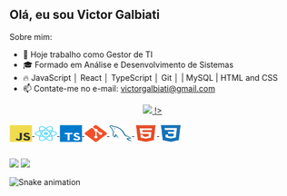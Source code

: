 ## Olá, eu sou Victor Galbiati

Sobre mim:

- 🔭 Hoje trabalho como Gestor de TI
- 🎓 Formado em Análise e Desenvolvimento de Sistemas
- 🔥  JavaScript │ React │ TypeScript │ Git │ | MySQL | HTML and CSS
- 📫 Contate-me no e-mail: victorgalbiati@gmail.com

<div align="center">
  <a href="https://github.com/victorgalbiati">
  <img height="180em" src="https://github-readme-stats.vercel.app/api?username=victorgalbiati&show_icons=true&theme=dark&include_all_commits=true&count_private=true"/>
  <!<img height="180em" src="https://github-readme-stats.vercel.app/api/top-langs/?username=victorgalbiati&layout=compact&langs_count=7&theme=dark"/>!>
</div>

  <div style="display: inline_block"><br>
  <img align="center" alt="Victor-Js" height="30" width="40" src="https://github.com/devicons/devicon/blob/master/icons/javascript/javascript-original.svg">
  <img align="center" alt="Victor-Nd" height="30" width="40" src="https://github.com/devicons/devicon/blob/master/icons/react/react-original.svg">
  <img align="center" alt="Victor-Nd" height="30" width="40" src="https://github.com/devicons/devicon/blob/master/icons/typescript/typescript-plain.svg">
  <img align="center" alt="Victor-Py" height="30" width="40" src="https://github.com/devicons/devicon/blob/master/icons/git/git-original.svg">
  <img align="center" alt="Victor-My" height="30" width="40" src="https://github.com/devicons/devicon/blob/master/icons/mysql/mysql-plain.svg">
  <img align="center" alt="Victor-Ht" height="30" width="40" src="https://github.com/devicons/devicon/blob/master/icons/html5/html5-plain.svg">
  <img align="center" alt="Victor-Cs" height="30" width="40" src="https://github.com/devicons/devicon/blob/master/icons/css3/css3-plain.svg">
</div>
 
  ##
  
 <div>
  <a href = "mailto:victorgalbiati@gmail.com"><img src="https://img.shields.io/badge/-Gmail-%23333?style=for-the-badge&logo=gmail&logoColor=white" target="_blank"></a>
  <a href="https://www.linkedin.com/in/victorgalbiati/" target="_blank"><img src="https://img.shields.io/badge/-LinkedIn-%230077B5?style=for-the-badge&logo=linkedin&logoColor=white" target="_blank"></a> 
 </div>
  
![Snake animation](https://github.com/victorgalbiati/victorgalbiati/blob/output/github-contribution-grid-snake.svg)
